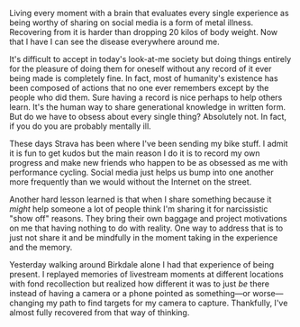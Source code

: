 Living every moment with a brain that evaluates every single experience as being worthy of sharing on social media is a form of metal illness. Recovering from it is harder than dropping 20 kilos of body weight. Now that I have I can see the disease everywhere around me.

It's difficult to accept in today's look-at-me society but doing things entirely for the pleasure of doing them for oneself without any record of it ever being made is completely fine. In fact, most of humanity's existence has been composed of actions that no one ever remembers except by the people who did them. Sure having a record is nice perhaps to help others learn. It's the human way to share generational knowledge in written form. But do we have to obsess about every single thing? Absolutely not. In fact, if you do you are probably mentally ill.

These days Strava has been where I've been sending my bike stuff. I admit it is fun to get kudos but the main reason I do it is to record my own progress and make new friends who happen to be as obsessed as me with performance cycling. Social media just helps us bump into one another more frequently than we would without the Internet on the street.

Another hard lesson learned is that when I share something because it *might* help someone a lot of people think I'm sharing it for narcissistic "show off" reasons. They bring their own baggage and project motivations on me that having nothing to do with reality. One way to address that is to just not share it and be mindfully in the moment taking in the experience and the memory.

Yesterday walking around Birkdale alone I had that experience of being present. I replayed memories of livestream moments at different locations with fond recollection but realized how different it was to just *be* there instead of having a camera or a phone pointed as something—or worse—changing my path to find targets for my camera to capture. Thankfully, I've almost fully recovered from that way of thinking.